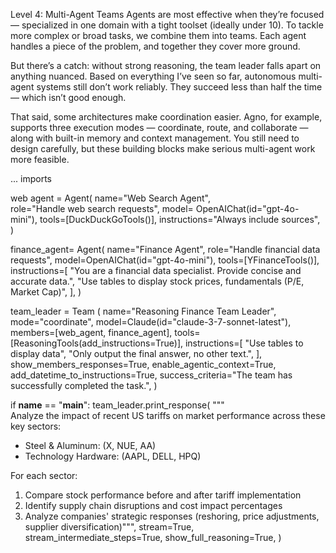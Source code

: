 Level 4: Multi-Agent Teams
Agents are most effective when they’re focused — specialized in one domain with a tight toolset (ideally under 10). To tackle more complex or broad tasks, we combine them into teams. Each agent handles a piece of the problem, and together they cover more ground.

But there’s a catch: without strong reasoning, the team leader falls apart on anything nuanced. Based on everything I’ve seen so far, autonomous multi-agent systems still don’t work reliably. They succeed less than half the time — which isn’t good enough.

That said, some architectures make coordination easier. Agno, for example, supports three execution modes — coordinate, route, and collaborate — along with built-in memory and context management. You still need to design carefully, but these building blocks make serious multi-agent work more feasible.

... imports

web agent = Agent(
  name="Web Search Agent",  
  role="Handle web search requests", 
  model= OpenAIChat(id="gpt-4o-mini"),
  tools=[DuckDuckGoTools()],
  instructions="Always include sources",
)

finance_agent= Agent(
  name="Finance Agent",
  role="Handle financial data requests",
  model=OpenAIChat(id="gpt-4o-mini"),
  tools=[YFinanceTools()],
  instructions=[
    "You are a financial data specialist. Provide concise and accurate data.",
    "Use tables to display stock prices, fundamentals (P/E, Market Cap)",
  ],
)


team_leader = Team (
  name="Reasoning Finance Team Leader", 
  mode="coordinate",
  model=Claude(id="claude-3-7-sonnet-latest"),
  members=[web_agent, finance_agent],
  tools=[ReasoningTools(add_instructions=True)],
  instructions=[
    "Use tables to display data",
    "Only output the final answer, no other text.",
  ],
  show_members_responses=True, 
  enable_agentic_context=True, 
  add_datetime_to_instructions=True,
  success_criteria="The team has successfully completed the task.",
)


if __name__ == "__main__":
  team_leader.print_response(
    """\
    Analyze the impact of recent US tariffs on market performance across
these key sectors:
- Steel & Aluminum: (X, NUE, AA)
- Technology Hardware: (AAPL, DELL, HPQ)

For each sector:
1. Compare stock performance before and after tariff implementation
2. Identify supply chain disruptions and cost impact percentages
3. Analyze companies' strategic responses (reshoring, price adjustments, supplier
diversification)""",
  stream=True, 
  stream_intermediate_steps=True, 
  show_full_reasoning=True,
)
